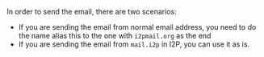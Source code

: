In order to send the email, there are two scenarios:
- If you are sending the email from normal email address, you need to do the name alias this to the one with `i2pmail.org` as the end
- If you are sending the email from `mail.i2p` in I2P, you can use it as is.
